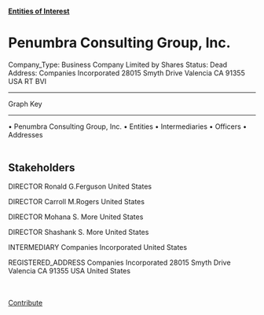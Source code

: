 #### [Entities of Interest](/list.html)
<link rel="stylesheet" type="text/css" href="../../assets/style.css">

<style>
body{background-image:url("http://eoi-graphs.s3-website-eu-west-1.amazonaws.com/Penumbra_Consulting_Group,_Inc..png");background-repeat: no-repeat;background-size: contain;}
.markdown>p>span{background-color: white;}
</style>

# Penumbra Consulting Group, Inc.
<span>Company_Type: Business Company Limited by Shares
Status: Dead
Address: Companies Incorporated 28015 Smyth Drive Valencia CA 91355 USA RT BVI
</span>

---



<div class="legend">
Graph Key
<hr>
<span class="focus">• Penumbra Consulting Group, Inc.</span>
<span class="entity">• Entities</span>
<span class="intermediary">• Intermediaries</span>
<span class="officer">• Officers</span>
<span class="address">• Addresses</span>
</div><br>


## Stakeholders
<span>DIRECTOR
Ronald G.Ferguson
United States
</span>

<span>DIRECTOR
Carroll M.Rogers
United States
</span>

<span>DIRECTOR
Mohana S. More
United States
</span>

<span>DIRECTOR
Shashank S. More
United States
</span>

<span>INTERMEDIARY
Companies Incorporated
United States
</span>

<span>REGISTERED_ADDRESS
Companies Incorporated 28015 Smyth Drive Valencia CA 91355 USA
United States
</span>

<br><br><a class="contribute_button" href="Readme.md">Contribute</a>